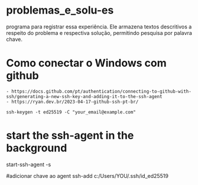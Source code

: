 # problemas_e_solu-es
programa para registrar essa  experiência. Ele armazena textos descritivos a respeito do problema e  respectiva solução, permitindo pesquisa por palavra chave.


# Como conectar o Windows com github
    - https://docs.github.com/pt/authentication/connecting-to-github-with-ssh/generating-a-new-ssh-key-and-adding-it-to-the-ssh-agent
    - https://ryan.dev.br/2023-04-17-github-ssh-pt-br/

    ssh-keygen -t ed25519 -C "your_email@example.com"

# start the ssh-agent in the background
start-ssh-agent -s


#adicionar chave ao agent
ssh-add c:/Users/YOU/.ssh/id_ed25519




